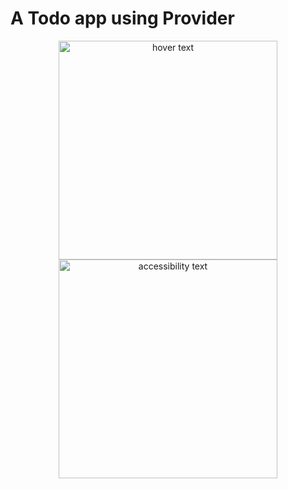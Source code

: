 # A Todo app using Provider


<p align="center">
  <img src="../readme-images/Screenshot_1662535809.png" width="350" title="hover text">
  <img src="../readme-images/Screenshot_1662535814.png" width="350" alt="accessibility text">
</p>


